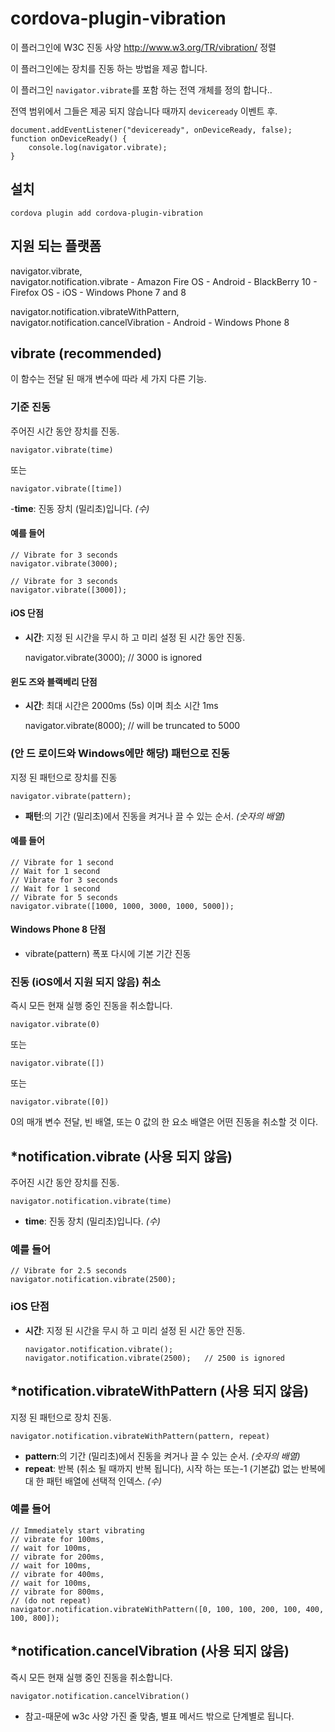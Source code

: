 <!---
    Licensed to the Apache Software Foundation (ASF) under one
    or more contributor license agreements.  See the NOTICE file
    distributed with this work for additional information
    regarding copyright ownership.  The ASF licenses this file
    to you under the Apache License, Version 2.0 (the
    "License"); you may not use this file except in compliance
    with the License.  You may obtain a copy of the License at

      http://www.apache.org/licenses/LICENSE-2.0

    Unless required by applicable law or agreed to in writing,
    software distributed under the License is distributed on an
    "AS IS" BASIS, WITHOUT WARRANTIES OR CONDITIONS OF ANY
    KIND, either express or implied.  See the License for the
    specific language governing permissions and limitations
    under the License.
-->

# cordova-plugin-vibration

이 플러그인에 W3C 진동 사양 http://www.w3.org/TR/vibration/ 정렬

이 플러그인에는 장치를 진동 하는 방법을 제공 합니다.

이 플러그인 `navigator.vibrate`를 포함 하는 전역 개체를 정의 합니다..

전역 범위에서 그들은 제공 되지 않습니다 때까지 `deviceready` 이벤트 후.

    document.addEventListener("deviceready", onDeviceReady, false);
    function onDeviceReady() {
        console.log(navigator.vibrate);
    }
    

## 설치

    cordova plugin add cordova-plugin-vibration
    

## 지원 되는 플랫폼

navigator.vibrate,  
navigator.notification.vibrate - Amazon Fire OS - Android - BlackBerry 10 - Firefox OS - iOS - Windows Phone 7 and 8

navigator.notification.vibrateWithPattern,  
navigator.notification.cancelVibration - Android - Windows Phone 8

## vibrate (recommended)

이 함수는 전달 된 매개 변수에 따라 세 가지 다른 기능.

### 기준 진동

주어진 시간 동안 장치를 진동.

    navigator.vibrate(time)
    

또는

    navigator.vibrate([time])
    

-**time**: 진동 장치 (밀리초)입니다. *(수)*

#### 예를 들어

    // Vibrate for 3 seconds
    navigator.vibrate(3000);
    
    // Vibrate for 3 seconds
    navigator.vibrate([3000]);
    

#### iOS 단점

*   **시간**: 지정 된 시간을 무시 하 고 미리 설정 된 시간 동안 진동.
    
    navigator.vibrate(3000); // 3000 is ignored

#### 윈도 즈와 블랙베리 단점

*   **시간**: 최대 시간은 2000ms (5s) 이며 최소 시간 1ms
    
    navigator.vibrate(8000); // will be truncated to 5000

### (안 드 로이드와 Windows에만 해당) 패턴으로 진동

지정 된 패턴으로 장치를 진동

    navigator.vibrate(pattern);   
    

*   **패턴**:의 기간 (밀리초)에서 진동을 켜거나 끌 수 있는 순서. *(숫자의 배열)*

#### 예를 들어

    // Vibrate for 1 second
    // Wait for 1 second
    // Vibrate for 3 seconds
    // Wait for 1 second
    // Vibrate for 5 seconds
    navigator.vibrate([1000, 1000, 3000, 1000, 5000]);
    

#### Windows Phone 8 단점

*   vibrate(pattern) 폭포 다시에 기본 기간 진동

### 진동 (iOS에서 지원 되지 않음) 취소

즉시 모든 현재 실행 중인 진동을 취소합니다.

    navigator.vibrate(0)
    

또는

    navigator.vibrate([])
    

또는

    navigator.vibrate([0])
    

0의 매개 변수 전달, 빈 배열, 또는 0 값의 한 요소 배열은 어떤 진동을 취소할 것 이다.

## *notification.vibrate (사용 되지 않음)

주어진 시간 동안 장치를 진동.

    navigator.notification.vibrate(time)
    

*   **time**: 진동 장치 (밀리초)입니다. *(수)*

### 예를 들어

    // Vibrate for 2.5 seconds
    navigator.notification.vibrate(2500);
    

### iOS 단점

*   **시간**: 지정 된 시간을 무시 하 고 미리 설정 된 시간 동안 진동.
    
        navigator.notification.vibrate();
        navigator.notification.vibrate(2500);   // 2500 is ignored
        

## *notification.vibrateWithPattern (사용 되지 않음)

지정 된 패턴으로 장치 진동.

    navigator.notification.vibrateWithPattern(pattern, repeat)
    

*   **pattern**:의 기간 (밀리초)에서 진동을 켜거나 끌 수 있는 순서. *(숫자의 배열)*
*   **repeat**: 반복 (취소 될 때까지 반복 됩니다), 시작 하는 또는-1 (기본값) 없는 반복에 대 한 패턴 배열에 선택적 인덱스. *(수)*

### 예를 들어

    // Immediately start vibrating
    // vibrate for 100ms,
    // wait for 100ms,
    // vibrate for 200ms,
    // wait for 100ms,
    // vibrate for 400ms,
    // wait for 100ms,
    // vibrate for 800ms,
    // (do not repeat)
    navigator.notification.vibrateWithPattern([0, 100, 100, 200, 100, 400, 100, 800]);
    

## *notification.cancelVibration (사용 되지 않음)

즉시 모든 현재 실행 중인 진동을 취소합니다.

    navigator.notification.cancelVibration()
    

* 참고-때문에 w3c 사양 가진 줄 맞춤, 별표 메서드 밖으로 단계별로 됩니다.
